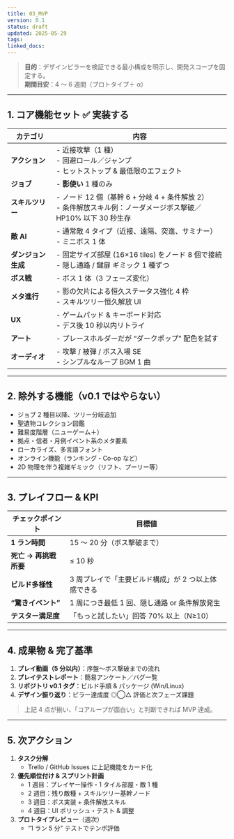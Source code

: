 ```yaml
---
title: 03_MVP
version: 0.1
status: draft
updated: 2025-05-29
tags: 
linked_docs:
---
```



> **目的**：デザインピラーを検証できる最小構成を明示し、開発スコープを固定する。  
> **期間目安**：4 〜 6 週間（プロトタイプ＋ α）

---

## 1. コア機能セット ✅ 実装する

| カテゴリ           | 内容                                                                                                             |
| ------------------ | ---------------------------------------------------------------------------------------------------------------- |
| **アクション**     | - 近接攻撃（1 種）<br>- 回避ロール／ジャンプ<br>- ヒットストップ & 最低限のエフェクト                            |
| **ジョブ**         | - **影使い** 1 種のみ                                                                                            |
| **スキルツリー**   | - ノード 12 個（基幹 6 + 分岐 4 + 条件解放 2）<br>- 条件解放スキル例：ノーダメージボス撃破／HP10% 以下 30 秒生存 |
| **敵 AI**          | - 通常敵 4 タイプ（近接、遠隔、突進、サミナー）<br>- ミニボス 1 体                                               |
| **ダンジョン生成** | - 固定サイズ部屋 (16×16 tiles) をノード 8 個で接続<br>- 隠し通路 / 鍵扉 ギミック 1 種ずつ                        |
| **ボス戦**         | - ボス 1 体（3 フェーズ変化）                                                                                    |
| **メタ進行**       | - 影の欠片による恒久ステータス強化 4 枠<br>- スキルツリー恒久解放 UI                                             |
| **UX**             | - ゲームパッド & キーボード対応<br>- デス後 10 秒以内リトライ                                                    |
| **アート**         | - プレースホルダーだが “ダークポップ” 配色を試す                                                                 |
| **オーディオ**     | - 攻撃 / 被弾 / ボス入場 SE<br>- シンプルなループ BGM 1 曲                                                       |

---

## 2. **除外する機能**（v0.1 ではやらない）

-   ジョブ 2 種目以降、ツリー分岐追加
-   聖遺物コレクション図鑑
-   難易度階層（ニューゲーム＋）
-   拠点・信者・月例イベント系のメタ要素
-   ローカライズ、多言語フォント
-   オンライン機能（ランキング・Co-op など）
-   2D 物理を伴う複雑ギミック（リフト、プーリー等）

---

## 3. プレイフロー & KPI

| チェックポイント      | 目標値                                              |
| --------------------- | --------------------------------------------------- |
| **1 ラン時間**        | 15 〜 20 分（ボス撃破まで）                         |
| **死亡 → 再挑戦所要** | ≤ 10 秒                                             |
| **ビルド多様性**      | 3 周プレイで「主要ビルド構成」が 2 つ以上体感できる |
| **“驚きイベント”**    | 1 周につき最低 1 回、隠し通路 or 条件解放発生       |
| **テスター満足度**    | 「もっと試したい」回答 70% 以上（N≥10）             |

---

## 4. 成果物 & 完了基準

1. **プレイ動画（5 分以内）**：序盤〜ボス撃破までの流れ
2. **プレイテストレポート**：簡易アンケート／バグ一覧
3. **リポジトリ v0.1 タグ**：ビルド手順 & パッケージ (Win/Linux)
4. **デザイン振り返り**：ピラー達成度 ◎◯△ 評価と次フェーズ課題

> 上記 4 点が揃い、「コアループが面白い」と判断できれば MVP 達成。

---

## 5. 次アクション

1. **タスク分解**
    - Trello / GitHub Issues に上記機能をカード化
2. **優先順位付け & スプリント計画**
    - 1 週目：プレイヤー操作・1 タイル部屋・敵 1 種
    - 2 週目：残り敵種 + スキルツリー基幹ノード
    - 3 週目：ボス実装 + 条件解放スキル
    - 4 週目：UI ポリッシュ・テスト & 調整
3. **プロトタイプレビュー**（週次）
    - “1 ラン 5 分” テストでテンポ評価

